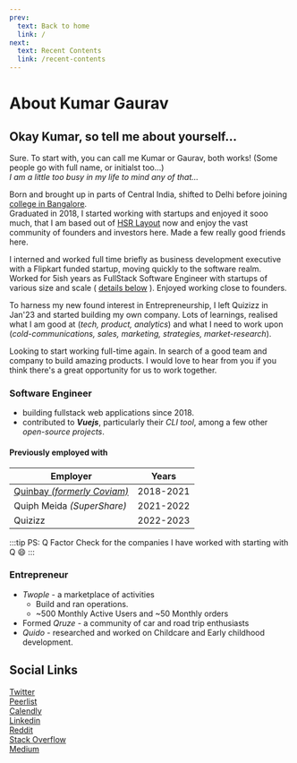 ```yaml
---
prev: 
  text: Back to home
  link: /
next: 
  text: Recent Contents
  link: /recent-contents
---
```


# About Kumar Gaurav

## Okay Kumar, so tell me about yourself...

Sure. To start with, you can call me Kumar or Gaurav, both works! (Some people go with full name, or initialst too...)  
*I am a little too busy in my life to mind any of that...*

Born and brought up in parts of Central India, shifted to Delhi before joining [college in Bangalore](https://www.msrit.edu/).  
Graduated in 2018, I started working with startups and enjoyed it sooo much, that I am based out of [HSR Layout](/hsr-layout) now and enjoy the vast community of founders and investors here. Made a few really good friends here.

I interned and worked full time briefly as business development executive with a Flipkart funded startup, moving quickly to the software realm. Worked for 5ish years as FullStack Software Engineer with startups of various size and scale ( [details below](/about-kumar-gaurav.html#software-engineer) ). Enjoyed working close to founders.

To harness my new found interest in Entrepreneurship, I left Quizizz in Jan'23 and started building my own company. Lots of learnings, realised what I am good at (*tech, product, analytics*) and what I need to work upon (*cold-communications, sales, marketing, strategies, market-research*).

Looking to start working full-time again. In search of a good team and company to build amazing products.
I would love to hear from you if you think there's a great opportunity for us to work together.

### Software Engineer

- building fullstack web applications since 2018.
- contributed to ***Vuejs***, particularly their *CLI tool*, among a few other *open-source projects*.

#### Previously employed with

| Employer                                           | Years     |
|----------------------------------------------------|:---------:|
| [Quinbay *(formerly Coviam)*](https://quinbay.com) | 2018-2021 |
| Quiph Meida *(SuperShare)*                         | 2021-2022 |
| Quizizz                                            | 2022-2023 |

:::tip PS: Q Factor
Check for the companies I have worked with starting with Q 😄
:::

### Entrepreneur

- *Twople* - a marketplace of activities
  - Build and ran operations.
  - ~500 Monthly Active Users and ~50 Monthly orders
- Formed *Qruze* - a community of car and road trip enthusiasts
- *Quido* - researched and worked on Childcare and Early childhood development.

## Social Links

[Twitter](https://twitter.com/7qruzer)  
[Peerlist](https://peerlist.com/kumargaurav)  
[Calendly](https://calendly.com/ikumargaurav)  
[Linkedin](https://linkedin.com/in/heykumargaurav)  
[Reddit](https://reddit.com/u/ikmrgrv)  
[Stack Overflow](https://stackoverflow.com/users/6512858/kumar-gaurav)  
[Medium](https://medium.com/@ikumargaurav)
